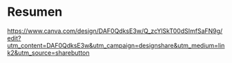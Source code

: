 # Resumen

https://www.canva.com/design/DAF0QdksE3w/Q_zcYlSkT00dSImfSaFN9g/edit?utm_content=DAF0QdksE3w&utm_campaign=designshare&utm_medium=link2&utm_source=sharebutton
<!--stackedit_data:
eyJoaXN0b3J5IjpbMTExMTI2NjA0NywzNjUwMjUzMl19
-->